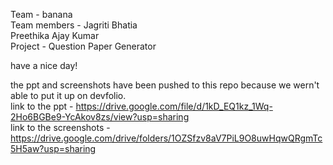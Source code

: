 Team - banana  
Team members - Jagriti Bhatia  
               Preethika Ajay Kumar  
Project - Question Paper Generator

have a nice day!



the ppt and screenshots have been pushed to this repo because we wern't able to put it up on devfolio.  
link to the ppt - https://drive.google.com/file/d/1kD_EQ1kz_1Wq-2Ho6BGBe9-YcAkov8zs/view?usp=sharing  
link to the screenshots - https://drive.google.com/drive/folders/1OZSfzv8aV7PiL9O8uwHqwQRgmTc5H5aw?usp=sharing  
